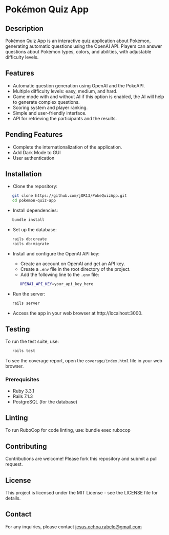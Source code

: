 # Pokémon Quiz App

## Description

Pokémon Quiz App is an interactive quiz application about Pokémon, generating automatic questions using the OpenAI API. Players can answer questions about Pokémon types, colors, and abilities, with adjustable difficulty levels.

## Features

- Automatic question generation using OpenAI and the PokeAPI.
- Multiple difficulty levels: easy, medium, and hard.
- Game mode with and without AI if this option is enabled, the AI will help to generate complex questions.
- Scoring system and player ranking.
- Simple and user-friendly interface.
- API for retrieving the participants and the results.

## Pending Features

- Complete the internationalization of the application.
- Add Dark Mode to GUI
- User authentication


## Installation

- Clone the repository:
```bash
   git clone https://github.com/jOR13/PokeQuizApp.git
   cd pokemon-quiz-app
```
- Install dependencies:
```bash
   bundle install
```
- Set up the database:
```bash
   rails db:create
   rails db:migrate
```
- Install and configure the OpenAI API key:
  - Create an account on OpenAI and get an API key.
  - Create a `.env` file in the root directory of the project.
  - Add the following line to the `.env` file:
  ```bash
     OPENAI_API_KEY=your_api_key_here
  ```

- Run the server:
```bash
   rails server
```
- Access the app in your web browser at http://localhost:3000.

## Testing

To run the test suite, use:
```bash
   rails test
```
To see the coverage report, open the `coverage/index.html` file in your web browser.


### Prerequisites

- Ruby 3.3.1
- Rails 7.1.3
- PostgreSQL (for the database)

## Linting

To run RuboCop for code linting, use:
bundle exec rubocop

## Contributing

Contributions are welcome! Please fork this repository and submit a pull request.

## License

This project is licensed under the MIT License - see the LICENSE file for details.

## Contact

For any inquiries, please contact jesus.ochoa.rabelo@gmail.com
